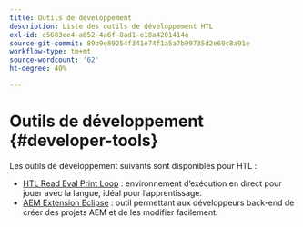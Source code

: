```yaml
---
title: Outils de développement
description: Liste des outils de développement HTL
exl-id: c5683ee4-a052-4a6f-8ad1-e18a4201414e
source-git-commit: 89b9e89254f341e74f1a5a7b99735d2e69c8a91e
workflow-type: tm+mt
source-wordcount: '62'
ht-degree: 40%

---
```


# Outils de développement {#developer-tools}

Les outils de développement suivants sont disponibles pour HTL :

* [HTL Read Eval Print Loop](https://github.com/Adobe-Marketing-Cloud/aem-htl-repl)  : environnement d’exécution en direct pour jouer avec la langue, idéal pour l’apprentissage.
* [AEM Extension Eclipse](https://experienceleague.adobe.com/docs/experience-manager-cloud-service/implementing/developer-tools/eclipse.html?lang=fr-FR)  : outil permettant aux développeurs back-end de créer des projets AEM et de les modifier facilement.
